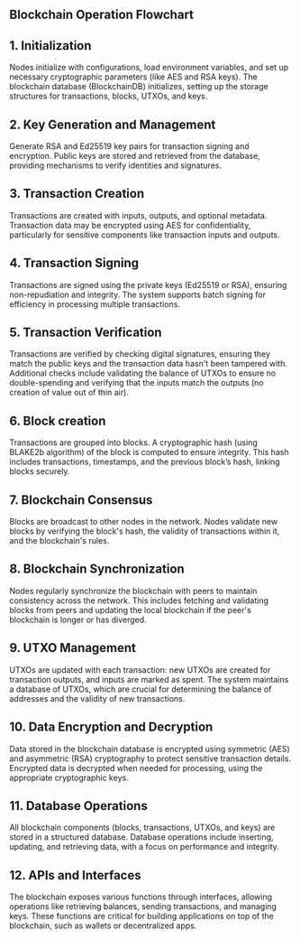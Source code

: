 
## Blockchain Operation Flowchart


## 1. Initialization

Nodes initialize with configurations, load environment variables, and set up necessary cryptographic parameters (like AES and RSA keys).
The blockchain database (BlockchainDB) initializes, setting up the storage structures for transactions, blocks, UTXOs, and keys.

## 2. Key Generation and Management

Generate RSA and Ed25519 key pairs for transaction signing and encryption.
Public keys are stored and retrieved from the database, providing mechanisms to verify identities and signatures.

## 3. Transaction Creation

Transactions are created with inputs, outputs, and optional metadata.
Transaction data may be encrypted using AES for confidentiality, particularly for sensitive components like transaction inputs and outputs.

## 4. Transaction Signing

Transactions are signed using the private keys (Ed25519 or RSA), ensuring non-repudiation and integrity.
The system supports batch signing for efficiency in processing multiple transactions.


## 5. Transaction Verification

Transactions are verified by checking digital signatures, ensuring they match the public keys and the transaction data hasn't been tampered with.
Additional checks include validating the balance of UTXOs to ensure no double-spending and verifying that the inputs match the outputs (no creation of value out of thin air).

## 6. Block creation

Transactions are grouped into blocks.
A cryptographic hash (using BLAKE2b algorithm) of the block is computed to ensure integrity. This hash includes transactions, timestamps, and the previous block’s hash, linking blocks securely.

## 7. Blockchain Consensus

Blocks are broadcast to other nodes in the network.
Nodes validate new blocks by verifying the block's hash, the validity of transactions within it, and the blockchain's rules.

## 8. Blockchain Synchronization

Nodes regularly synchronize the blockchain with peers to maintain consistency across the network.
This includes fetching and validating blocks from peers and updating the local blockchain if the peer's blockchain is longer or has diverged.

## 9. UTXO Management

UTXOs are updated with each transaction: new UTXOs are created for transaction outputs, and inputs are marked as spent.
The system maintains a database of UTXOs, which are crucial for determining the balance of addresses and the validity of new transactions.


## 10. Data Encryption and Decryption

Data stored in the blockchain database is encrypted using symmetric (AES) and asymmetric (RSA) cryptography to protect sensitive transaction details.
Encrypted data is decrypted when needed for processing, using the appropriate cryptographic keys.

## 11. Database Operations

All blockchain components (blocks, transactions, UTXOs, and keys) are stored in a structured database.
Database operations include inserting, updating, and retrieving data, with a focus on performance and integrity.

## 12. APIs and Interfaces

The blockchain exposes various functions through interfaces, allowing operations like retrieving balances, sending transactions, and managing keys.
These functions are critical for building applications on top of the blockchain, such as wallets or decentralized apps.